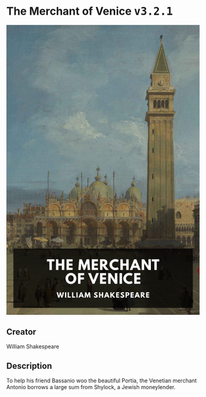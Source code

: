 
# The Merchant of Venice <kbd>v3.2.1</kbd>

<center>
  <img src="./cover-1024.jpg"/>
</center>

## Creator
William Shakespeare

## Description
To help his friend Bassanio woo the beautiful Portia, the Venetian merchant Antonio borrows a large sum from Shylock, a Jewish moneylender.
